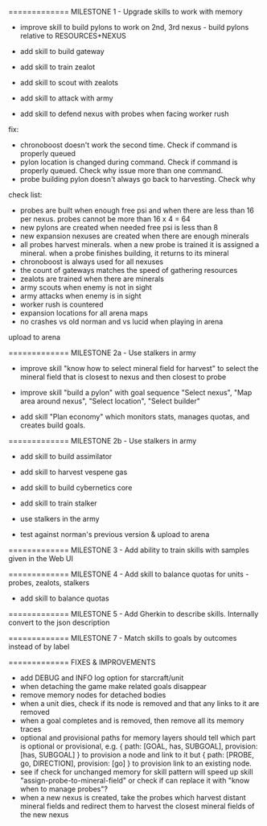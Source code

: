 

============= MILESTONE 1 - Upgrade skills to work with memory

- improve skill to build pylons to work on 2nd, 3rd nexus - build pylons relative to RESOURCES+NEXUS

- add skill to build gateway
- add skill to train zealot

- add skill to scout with zealots
- add skill to attack with army

- add skill to defend nexus with probes when facing worker rush

fix:
  - chronoboost doesn't work the second time. Check if command is properly queued
  - pylon location is changed during command. Check if command is properly queued. Check why issue more than one command.
  - probe building pylon doesn't always go back to harvesting. Check why

check list:
  - probes are built when enough free psi and when there are less than 16 per nexus. probes cannot be more than 16 x 4 = 64
  - new pylons are created when needed free psi is less than 8
  - new expansion nexuses are created when there are enough minerals
  - all probes harvest minerals. when a new probe is trained it is assigned a mineral. when a probe finishes building, it returns to its mineral
  - chronoboost is always used for all nexuses
  - the count of gateways matches the speed of gathering resources
  - zealots are trained when there are minerals
  - army scouts when enemy is not in sight
  - army attacks when enemy is in sight
  - worker rush is countered
  - expansion locations for all arena maps
  - no crashes vs old norman and vs lucid when playing in arena

upload to arena

============= MILESTONE 2a - Use stalkers in army

- improve skill "know how to select mineral field for harvest" to select the mineral field that is closest to nexus and then closest to probe

- improve skill "build a pylon" with goal sequence "Select nexus", "Map area around nexus", "Select location", "Select builder"

- add skill "Plan economy" which monitors stats, manages quotas, and creates build goals.

============= MILESTONE 2b - Use stalkers in army

- add skill to build assimilator
- add skill to harvest vespene gas
- add skill to build cybernetics core
- add skill to train stalker
- use stalkers in the army

- test against norman's previous version & upload to arena

============= MILESTONE 3 - Add ability to train skills with samples given in the Web UI

============= MILESTONE 4 - Add skill to balance quotas for units - probes, zealots, stalkers

- add skill to balance quotas

============= MILESTONE 5 - Add Gherkin to describe skills. Internally convert to the json description

============= MILESTONE 7 - Match skills to goals by outcomes instead of by label

============= FIXES & IMPROVEMENTS

- add DEBUG and INFO log option for starcraft/unit
- when detaching the game make related goals disappear
- remove memory nodes for detached bodies
- when a unit dies, check if its node is removed and that any links to it are removed
- when a goal completes and is removed, then remove all its memory traces
- optional and provisional paths for memory layers should tell which part is optional or provisional, e.g. { path: [GOAL, has, SUBGOAL], provision: [has, SUBGOAL] } to provision a node and link to it but { path: [PROBE, go, DIRECTION], provision: [go] } to provision link to an existing node.
- see if check for unchanged memory for skill pattern will speed up skill "assign-probe-to-mineral-field"
  or check if can replace it with "know when to manage probes"?
- when a new nexus is created, take the probes which harvest distant mineral fields and redirect them to harvest the closest mineral fields of the new nexus
